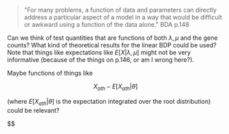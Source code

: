 >"For many problems, a function of data and parameters can directly address a particular aspect of a model in a way that would be difficult or awkward using a function of the data alone." BDA p.148

Can we think of test quantities that are functions of both $\lambda, \mu$ and the gene counts? What kind of theoretical results for the linear BDP could be used? Note that things like expectations like $E[X|\lambda,\mu]$ might not be very informative (because of the things on p.146, or am I wrong here?).

Maybe functions of things like

$$ X_{ath} - E[X_{ath}|θ] $$

(where $E[X_{ath}|\theta]$ is the expectation integrated over the root distribution) could be relevant? 

$$
